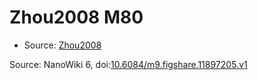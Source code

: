 <a name="material" />

# Zhou2008 M80
<script type="application/ld+json">
  {
    "@context": "https://schema.org/",
    "@type": "ChemicalSubstance",
    "@id": "https://egonw.github.io/nanowiki/nanowiki292.html#material",
    "http://purl.org/dc/terms/conformsTo":
      {
        "@type": "CreativeWork",
        "@id": "https://bioschemas.org/profiles/ChemicalSubstance/0.4-RELEASE/"
      },
    "identfier": "292",
    "name": "Zhou2008 M80",
    "url": "https://egonw.github.io/nanowiki/nanowiki292.html#material",
    "sameAs": "http://127.0.0.1/mediawiki/index.php/Special:URIResolver/Zhou2008_M80"
  }
</script>


* Source: [Zhou2008](Zhou2008.md)


Source: NanoWiki 6, doi:[10.6084/m9.figshare.11897205.v1](https://doi.org/10.6084/m9.figshare.11897205.v1)
